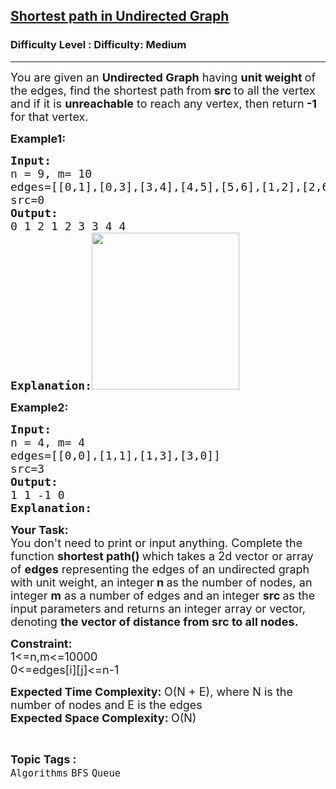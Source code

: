 <h2><a href="https://www.geeksforgeeks.org/problems/shortest-path-in-undirected-graph-having-unit-distance/1?utm_source=youtube&utm_medium=collab_striver_ytdescription&utm_campaign=shortest-path-in-undirected-graph-having-unit-distance">Shortest path in Undirected Graph</a></h2><h3>Difficulty Level : Difficulty: Medium</h3><hr><div class="problems_problem_content__Xm_eO"><p><span style="font-size: 18px;">You are given an <strong>Undirected Graph</strong> having <strong>unit weight </strong>of the edges, find the shortest path<strong> </strong>from<strong> src </strong>to all the vertex and if it is <strong>unreachable</strong> to reach any vertex, then return<strong> -1</strong> for that vertex.</span></p>
<p><span style="font-size: 18px;"><strong>Example1:</strong></span></p>
<pre><span style="font-size: 18px;"><strong>Input:</strong>
n = 9, m= 10
edges=[[0,1],[0,3],[3,4],[4,5],[5,6],[1,2],[2,6],[6,7],[7,8],[6,8]] 
src=0
<strong>Output:</strong>
0 1 2 1 2 3 3 4 4<br><strong>Explanation:</strong></span><img style="font-family: -apple-system, BlinkMacSystemFont, 'Segoe UI', Roboto, Oxygen, Ubuntu, Cantarell, 'Open Sans', 'Helvetica Neue', sans-serif; font-size: 18px;" src="https://media.geeksforgeeks.org/img-practice/prod/addEditProblem/711976/Web/Other/blobid1_1712813311.png" alt="" width="236" height="251">
</pre>
<p><span style="font-size: 18px;"><strong>Example2:</strong></span></p>
<pre><span style="font-size: 18px;"><strong>Input:</strong>
n = 4, m= 4
edges=[[0,0],[1,1],[1,3],[3,0]] 
src=3
<strong>Output:</strong>
1 1 -1 0<br><strong>Explanation:</strong></span><img style="font-family: -apple-system, BlinkMacSystemFont, 'Segoe UI', Roboto, Oxygen, Ubuntu, Cantarell, 'Open Sans', 'Helvetica Neue', sans-serif;" src="https://media.geeksforgeeks.org/img-practice/prod/addEditProblem/711976/Web/Other/blobid3_1712814761.png" alt="">
</pre>
<p><span style="font-size: 18px;"><strong>Your Task:<br></strong></span><span style="font-size: 18px;">You don't need to print or input anything. Complete the function <strong>shortest path()&nbsp;</strong>which takes a 2d vector or array of <strong>edges</strong> representing the edges of an undirected graph with unit weight, an integer<strong> n </strong>as the number of nodes, an integer <strong>m</strong> as a number of edges and an integer <strong>src&nbsp;</strong>as the input parameters and returns an integer array or vector, denoting&nbsp;<strong>the vector of distance from src to all nodes.</strong></span></p>
<p><span style="font-size: 18px;"><strong>Constraint:</strong><br>1&lt;=n,m&lt;=10000<br>0&lt;=edges[i][j]&lt;=n-1</span></p>
<p><span style="font-size: 18px;"><strong>Expected Time Complexity: </strong>O(N + E), where N is the number of nodes and E is the edges</span><br><span style="font-size: 18px;"><strong>Expected Space Complexity: </strong>O(N)</span></p></div><br><p><span style=font-size:18px><strong>Topic Tags : </strong><br><code>Algorithms</code>&nbsp;<code>BFS</code>&nbsp;<code>Queue</code>&nbsp;